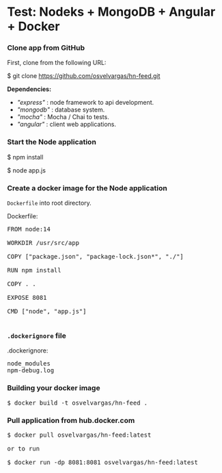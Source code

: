 # Test: Nodeks + MongoDB + Angular + Docker

### Clone app from GitHub

First, clone from the following URL:


$ git clone https://github.com/osvelvargas/hn-feed.git 

**Dependencies:**
- *"express"* : node framework to api development.
- *"mongodb"* : database system.
- *"mocha"* : Mocha / Chai to tests.
- *"angular"* : client web applications.

### Start the Node application 

$ npm install

$ node app.js

### Create a docker image for the Node application

`Dockerfile` into root directory.

Dockerfile:
<pre>
FROM node:14

WORKDIR /usr/src/app

COPY ["package.json", "package-lock.json*", "./"]

RUN npm install

COPY . .

EXPOSE 8081

CMD ["node", "app.js"]

</pre>

### `.dockerignore` file
.dockerignore:
<pre>
node_modules
npm-debug.log
</pre>

### Building your docker image

<pre>
$ docker build -t osvelvargas/hn-feed .
</pre>

### Pull application from hub.docker.com

<pre>
$ docker pull osvelvargas/hn-feed:latest

or to run

$ docker run -dp 8081:8081 osvelvargas/hn-feed:latest
</pre>
